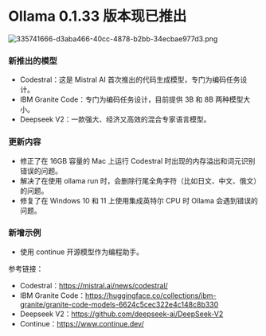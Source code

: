 # Ollama 0.1.33 版本现已推出

![335741666-d3aba466-40cc-4878-b2bb-34ecbae977d3.png](https://prod-files-secure.s3.us-west-2.amazonaws.com/9903f5b0-d0a4-47c4-8ff7-67753816eda4/01146aeb-56b2-46cb-b5f6-a0b87755db45/335741666-d3aba466-40cc-4878-b2bb-34ecbae977d3.png)

### 新推出的模型

- Codestral：这是 Mistral AI 首次推出的代码生成模型，专门为编码任务设计。
- IBM Granite Code：专门为编码任务设计，目前提供 3B 和 8B 两种模型大小。
- Deepseek V2：一款强大、经济又高效的混合专家语言模型。

### 更新内容

- 修正了在 16GB 容量的 Mac 上运行 Codestral 时出现的内存溢出和词元识别错误的问题。
- 解决了在使用 ollama run 时，会删除行尾全角字符（比如日文、中文、俄文）的问题。
- 修复了在 Windows 10 和 11 上使用集成英特尔 CPU 时 Ollama 会遇到错误的问题。

### 新增示例

- 使用 continue 开源模型作为编程助手。

参考链接：

- Codestral：https://mistral.ai/news/codestral/
- IBM Granite Code：https://huggingface.co/collections/ibm-granite/granite-code-models-6624c5cec322e4c148c8b330
- Deepseek V2：https://github.com/deepseek-ai/DeepSeek-V2
- Continue：https://www.continue.dev/